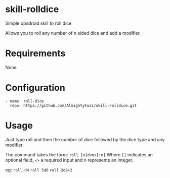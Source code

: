 # skill-rolldice
Simple opsdroid skill to roll dice

Allows you to roll any number of n sided dice and add a modifier.

# Requirements
None

# Configuration
```
- name: roll-dice
  repo: https://github.com/AlmightyFuzz/skill-rolldice.git
```

# Usage
Just type roll and then the number of dice followed by the dice type and any modifier.

The command takes the form:
`roll [n]d<n>[+n]`
Where `[]` indicates an optional field, `<>` a required input and n represents an integer.

eg: `roll d4` `roll 5d6` `roll 2d8+2`
